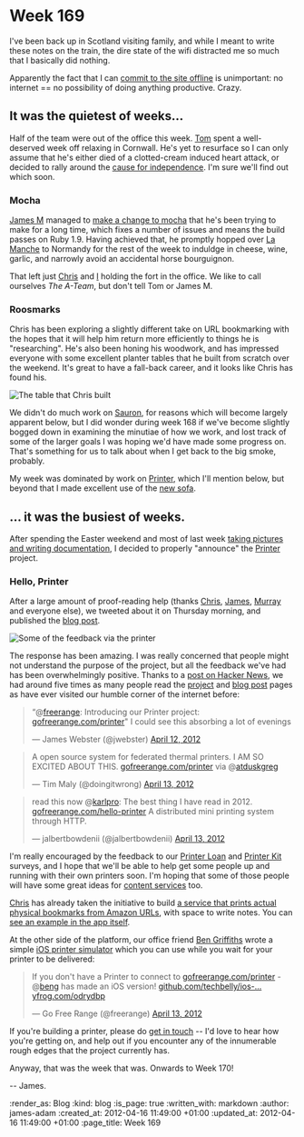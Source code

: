 Week 169
========

I've been back up in Scotland visiting family, and while I meant to write these notes on the train, the dire state of the wifi distracted me so much that I basically did nothing.

Apparently the fact that I can [commit to the site offline](http://github.com/freerange/site) is unimportant: no internet == no possibility of doing anything productive. Crazy.

It was the quietest of weeks...
-----------

Half of the team were out of the office this week. [Tom][] spent a well-deserved week off relaxing in Cornwall. He's yet to resurface so I can only assume that he's either died of a clotted-cream induced heart attack, or decided to rally around the [cause for independence](http://en.wikipedia.org/wiki/Cornish_nationalism). I'm sure we'll find out which soon.

### Mocha

[James M][] managed to [make a change to mocha](https://github.com/floehopper/mocha/pull/75) that he's been trying to make for a long time, which fixes a number of issues and means the build passes on Ruby 1.9. Having achieved that, he promptly hopped over [La Manche](http://en.wikipedia.org/wiki/English_Channel) to Normandy for the rest of the week to induldge in cheese, wine, garlic, and narrowly avoid an accidental horse bourguignon.

That left just [Chris][] and [I][James A] holding the fort in the office. We like to call ourselves _The A-Team_, but don't tell Tom or James M.


### Roosmarks

Chris has been exploring a slightly different take on URL bookmarking with the hopes that it will help him return more efficiently to things he is "researching". He's also been honing his woodwork, and has impressed everyone with some excellent planter tables that he built from scratch over the weekend. It's great to have a fall-back career, and it looks like Chris has found his.

![The table that Chris built](http://farm8.staticflickr.com/7240/6937484790_1b1a425110_z.jpg)

We didn't do much work on [Sauron](http://github.com/freerange/sauron), for reasons which will become largely apparent below, but I did wonder during week 168 if we've become slightly bogged down in examining the minutiae of how we work, and lost track of some of the larger goals I was hoping we'd have made some progress on. That's something for us to talk about when I get back to the big smoke, probably.

My week was dominated by work on [Printer][], which I'll mention below, but beyond that I made excellent use of the [new sofa](/week-167).


... it was the busiest of weeks.
------------

After spending the Easter weekend and most of last week [taking pictures and writing documentation](http://github.com/freerange/printer/wiki), I decided to properly "announce" the [Printer][] project.

### Hello, Printer

After a large amount of proof-reading help (thanks [Chris][], [James][James M], [Murray](http://www.h-lame.com) and everyone else), we tweeted about it on Thursday morning, and published the [blog post][hello-printer].

![Some of the feedback via the printer](/images/blog/printer-wow.jpg)

The response has been amazing. I was really concerned that people might not understand the purpose of the project, but all the feedback we've had has been overwhelmingly positive. Thanks to a [post on Hacker News](http://news.ycombinator.com/item?id=3831695), we had around five times as many people read the [project](/printer) and [blog post][hello-printer] pages as have ever visited our humble corner of the internet before:

<blockquote class="twitter-tweet tw-align-center"><p>“@<a href="https://twitter.com/freerange">freerange</a>: Introducing our Printer project: <a href="http://t.co/F8AXrB3x" title="http://gofreerange.com/printer">gofreerange.com/printer</a>" I could see this absorbing a lot of evenings</p>&mdash; James Webster (@jwebster) <a href="https://twitter.com/jwebster/status/190379157585272832" data-datetime="2012-04-12T10:01:42+00:00">April 12, 2012</a></blockquote>
<script src="//platform.twitter.com/widgets.js" charset="utf-8"></script>

<blockquote class="twitter-tweet tw-align-center"><p>A open source system for federated thermal printers. I AM SO EXCITED ABOUT THIS. <a href="http://t.co/1bQwbAQv" title="http://gofreerange.com/printer">gofreerange.com/printer</a> via @<a href="https://twitter.com/atduskgreg">atduskgreg</a></p>&mdash; Tim Maly (@doingitwrong) <a href="https://twitter.com/doingitwrong/status/190776438721490944" data-datetime="2012-04-13T12:20:22+00:00">April 13, 2012</a></blockquote>
<script src="//platform.twitter.com/widgets.js" charset="utf-8"></script>

<blockquote class="twitter-tweet tw-align-center"><p>read this now @<a href="https://twitter.com/karlpro">karlpro</a>: The best thing I have read in 2012. <a href="http://t.co/suSNJ1J4" title="http://gofreerange.com/hello-printer">gofreerange.com/hello-printer</a> A distributed mini printing system through HTTP.</p>&mdash; jalbertbowdenii (@jalbertbowdenii) <a href="https://twitter.com/jalbertbowdenii/status/190632371282911232" data-datetime="2012-04-13T02:47:53+00:00">April 13, 2012</a></blockquote>
<script src="//platform.twitter.com/widgets.js" charset="utf-8"></script>

I'm really encouraged by the feedback to our [Printer Loan](/printer#borrow) and [Printer Kit](/printer#kit) surveys, and I hope that we'll be able to help get some people up and running with their own printers soon. I'm hoping that some of those people will have some great ideas for [content services](https://github.com/freerange/printer/wiki/wiki/Building-content-services) too.

[Chris][] has already taken the initiative to build [a service that prints actual physical bookmarks from Amazon URLs](http://chrisroos.co.uk/blog/2012-04-12-bookmark-printing-service-for-the-go-free-range-printer-platform), with space to write notes. You can [see an example in the app itself](http://printer-bookmarks.heroku.com/).

At the other side of the platform, our office friend [Ben Griffiths](http://www.techbelly.com) wrote a simple [iOS printer simulator](https://github.com/techbelly/ios-printer) which you can use while you wait for your printer to be delivered:

<blockquote class="twitter-tweet tw-align-center"><p>If you don't have a Printer to connect to <a href="http://t.co/mxSuiB3f" title="http://gofreerange.com/printer">gofreerange.com/printer</a> - @<a href="https://twitter.com/beng">beng</a> has made an iOS version! <a href="https://t.co/UkgMEDOp" title="https://github.com/techbelly/ios-printer.git">github.com/techbelly/ios-…</a> <a href="http://t.co/2ekO3AmS" title="http://yfrog.com/odrydbp">yfrog.com/odrydbp</a></p>&mdash; Go Free Range (@freerange) <a href="https://twitter.com/freerange/status/190730380515606528" data-datetime="2012-04-13T09:17:20+00:00">April 13, 2012</a></blockquote>
<script src="//platform.twitter.com/widgets.js" charset="utf-8"></script>

If you're building a printer, please do [get in touch](http://groups.google.com/group/gfr-printer) -- I'd love to hear how you're getting on, and help out if you encounter any of the innumerable rough edges that the project currently has.

Anyway, that was the week that was. Onwards to Week 170!

-- James.

[Tom]: /tom-ward
[James M]: /james-mead
[Chris]: /chris-roos
[Printer]: /printer
[James A]: /james-adam
[hello-printer]: /hello-printer

:render_as: Blog
:kind: blog
:is_page: true
:written_with: markdown
:author: james-adam
:created_at: 2012-04-16 11:49:00 +01:00
:updated_at: 2012-04-16 11:49:00 +01:00
:page_title: Week 169
